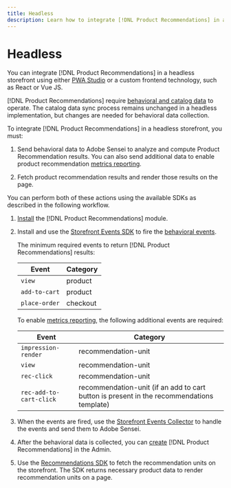 ```yaml
---
title: Headless
description: Learn how to integrate [!DNL Product Recommendations] in a headless storefront.
---
```

# Headless

You can integrate [!DNL Product Recommendations] in a headless storefront using either [PWA Studio](https://developer.adobe.com/commerce/pwa-studio/) or a custom frontend technology, such as React or Vue JS.

[!DNL Product Recommendations] require [behavioral and catalog data](https://devdocs.magento.com/recommendations/product-recs.html#typesofdata) to operate. The catalog data sync process remains unchanged in a headless implementation, but changes are needed for behavioral data collection.

To integrate [!DNL Product Recommendations] in a headless storefront, you must:

1. Send behavioral data to Adobe Sensei to analyze and compute Product Recommendation results. You can also send additional data to enable product recommendation [metrics reporting](workspace.md).

1. Fetch product recommendation results and render those results on the page.

You can perform both of these actions using the available SDKs as described in the following workflow.

1. [Install](install-configure.md) the [!DNL Product Recommendations] module.

1. Install and use the [Storefront Events SDK](https://devdocs.magento.com/shared-services/storefront-events-sdk.html) to fire the [behavioral events](https://devdocs.magento.com/recommendations/events.html).

    The minimum required events to return [!DNL Product Recommendations] results:

    | Event | Category |
    |--- | ---|
    |`view` | product|
    |`add-to-cart` | product|
    |`place-order` | checkout|

    To enable [metrics reporting](workspace.md), the following additional events are required:

    |Event | Category|
    |--- | ---|
    |`impression-render` | recommendation-unit|
    |`view` | recommendation-unit|
    |`rec-click` | recommendation-unit|
    |`rec-add-to-cart-click` | recommendation-unit (if an add to cart button is present in the recommendations template)|

1. When the events are fired, use the [Storefront Events Collector](https://devdocs.magento.com/shared-services/storefront-event-collector.html) to handle the events and send them to Adobe Sensei.

1. After the behavioral data is collected, you can [create](create.md) [!DNL Product Recommendations] in the Admin.

1. Use the [Recommendations SDK](https://devdocs.magento.com/recommendations/recs-api.html) to fetch the recommendation units on the storefront. The SDK returns necessary product data to render recommendation units on a page.
